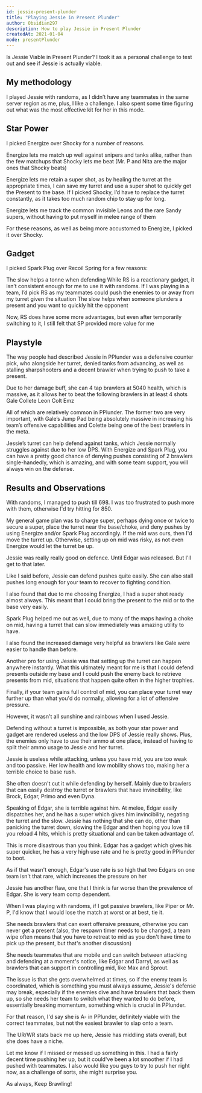 ```yaml
---
id: jessie-present-plunder
title: "Playing Jessie in Present Plunder"
author: Obsidian297
description: How to play Jessie in Present Plunder
createdAt: 2021-01-04
mode: presentPlunder
---
```


Is Jessie Viable in Present Plunder? I took it as a personal challenge to test out and see if Jessie is actually viable.

My methodology
---

I played Jessie with randoms, as I didn’t have any teammates in the same server region as me, plus, I like a challenge. I also spent some time figuring out what was the most effective kit for her in this mode.

Star Power
---

I picked Energize over Shocky for a number of reasons.

Energize lets me match up well against snipers and tanks alike, rather than the few matchups that Shocky lets me beat (Mr. P and Nita are the major ones that Shocky beats)

Energize lets me retain a super shot, as by healing the turret at the appropriate times, I can save my turret and use a super shot to quickly get the Present to the base. If I picked Shocky, I’d have to replace the turret constantly, as it takes too much random chip to stay up for long.

Energize lets me track the common invisible Leons and the rare Sandy supers, without having to put myself in melee range of them

For these reasons, as well as being more accustomed to Energize, I picked it over Shocky.

Gadget
---

I picked Spark Plug over Recoil Spring for a few reasons:

The slow helps a tonne when defending While RS is a reactionary gadget, it isn’t consistent enough for me to use it with randoms. If I was playing in a team, I’d pick RS as my teammates could push the enemies to or away from my turret given the situation The slow helps when someone plunders a present and you want to quickly hit the opponent

Now, RS does have some more advantages, but even after temporarily switching to it, I still felt that SP provided more value for me

Playstyle
---

The way people had described Jessie in PPlunder was a defensive counter pick, who alongside her turret, denied tanks from advancing, as well as stalling sharpshooters and a decent brawler when trying to push to take a present.

Due to her damage buff, she can 4 tap brawlers at 5040 health, which is massive, as it allows her to beat the following brawlers in at least 4 shots Gale Collete Leon Colt Emz

All of which are relatively common in PPlunder. The former two are very important, with Gale’s Jump Pad being absolutely massive in increasing his team’s offensive capabilities and Colette being one of the best brawlers in the meta.

Jessie’s turret can help defend against tanks, which Jessie normally struggles against due to her low DPS. With Energize and Spark Plug, you can have a pretty good chance of denying pushes consisting of 2 brawlers single-handedly, which is amazing, and with some team support, you will always win on the defense.

Results and Observations
---

With randoms, I managed to push till 698. I was too frustrated to push more with them, otherwise I'd try hitting for 850.

My general game plan was to charge super, perhaps dying once or twice to secure a super, place the turret near the base/choke, and deny pushes by using Energize and/or Spark Plug accordingly. If the mid was ours, then I'd move the turret up. Otherwise, setting up on mid was risky, as not even Energize would let the turret be up.

Jessie was really really good on defence. Until Edgar was released. But I'll get to that later.

Like I said before, Jessie can defend pushes quite easily. She can also stall pushes long enough for your team to recover to fighting condition.

I also found that due to me choosing Energize, I had a super shot ready almost always. This meant that I could bring the present to the mid or to the base very easily.

Spark Plug helped me out as well, due to many of the maps having a choke on mid, having a turret that can slow immediately was amazing utility to have.

I also found the increased damage very helpful as brawlers like Gale were easier to handle than before.

Another pro for using Jessie was that setting up the turret can happen anywhere instantly. What this ultimately meant for me is that I could defend presents outside my base and I could push the enemy back to retrieve presents from mid, situations that happen quite often in the higher trophies.

Finally, if your team gains full control of mid, you can place your turret way further up than what you'd do normally, allowing for a lot of offensive pressure.

However, it wasn't all sunshine and rainbows when I used Jessie.

Defending without a turret is impossible, as both your star power and gadget are rendered useless and the low DPS of Jessie really shows. Plus, the enemies only have to use their ammo at one place, instead of having to split their ammo usage to Jessie and her turret.

Jessie is useless while attacking, unless you have mid, you are too weak and too passive. Her low health and low mobility shows too, making her a terrible choice to base rush.

She often doesn't cut it while defending by herself. Mainly due to brawlers that can easily destroy the turret or brawlers that have invincibility, like Brock, Edgar, Primo and even Dyna.

Speaking of Edgar, she is terrible against him. At melee, Edgar easily dispatches her, and he has a super which gives him invincibility, negating the turret and the slow. Jessie has nothing that she can do, other than panicking the turret down, slowing the Edgar and then hoping you love till you reload 4 hits, which is pretty situational and can be taken advantage of.

This is more disastrous than you think. Edgar has a gadget which gives his super quicker, he has a very high use rate and he is pretty good in PPlunder to boot.

As if that wasn't enough, Edgar's use rate is so high that two Edgars on one team isn't that rare, which increases the pressure on her

Jessie has another flaw, one that I think is far worse than the prevalence of Edgar. She is very team comp dependent.

When I was playing with randoms, if I got passive brawlers, like Piper or Mr. P, I'd know that I would lose the match at worst or at best, tie it.

She needs brawlers that can exert offensive pressure, otherwise you can never get a present (also, the respawn timer needs to be changed, a team wipe often means that you have to retreat to mid as you don't have time to pick up the present, but that's another discussion)

She needs teammates that are mobile and can switch between attacking and defending at a moment's notice, like Edgar and Darryl, as well as brawlers that can support in controlling mid, like Max and Sprout.

The issue is that she gets overwhelmed at times, so if the enemy team is coordinated, which is something you must always assume, Jessie's defense may break, especially if the enemies dive and have brawlers that back them up, so she needs her team to switch what they wanted to do before, essentially breaking momentum, something which is crucial in PPlunder.

For that reason, I'd say she is A- in PPlunder, definitely viable with the correct teammates, but not the easiest brawler to slap onto a team.

The UR/WR stats back me up here, Jessie has middling stats overall, but she does have a niche.

Let me know if I missed or messed up something in this. I had a fairly decent time pushing her up, but it could've been a lot smoother if I had pushed with teammates. I also would like you guys to try to push her right now, as a challenge of sorts, she might surprise you.

As always, Keep Brawling!
